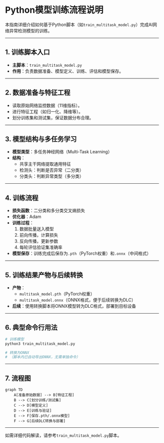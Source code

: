 # Python模型训练流程说明

本指南详细介绍如何基于Python脚本（如`train_multitask_model.py`）完成AI网络异常检测模型的训练。

---

## 1. 训练脚本入口

- **主脚本**：`train_multitask_model.py`
- **作用**：负责数据准备、模型定义、训练、评估和模型保存。

---

## 2. 数据准备与特征工程

- 读取原始网络监控数据（11维指标）。
- 进行特征工程（如归一化、降维等）。
- 划分训练集和测试集，保证数据分布合理。

---

## 3. 模型结构与多任务学习

- **模型类型**：多任务神经网络（Multi-Task Learning）
- **结构**：
  - 共享主干网络提取通用特征
  - 检测头：判断是否异常（二分类）
  - 分类头：判断异常类型（多分类）

---

## 4. 训练流程

- **损失函数**：二分类和多分类交叉熵损失
- **优化器**：Adam
- **训练过程**：
  1. 数据批量送入模型
  2. 前向传播，计算损失
  3. 反向传播，更新参数
  4. 每轮评估验证集准确率
- **模型保存**：训练完成后保存为`.pth`（PyTorch权重）和`.onnx`（中间格式）

---

## 5. 训练结果产物与后续转换

- **产物**：
  - `multitask_model.pth`（PyTorch权重）
  - `multitask_model.onnx`（ONNX格式，便于后续转换为DLC）
- **后续**：使用转换脚本将ONNX模型转为DLC格式，部署到目标设备

---

## 6. 典型命令行用法

```bash
# 训练模型
python3 train_multitask_model.py

# 转换为ONNX
# （脚本内已自动导出ONNX，无需单独命令）
```

---

## 7. 流程图

```mermaid
graph TD
    A[准备原始数据] --> B[特征工程]
    B --> C[划分训练/测试集]
    C --> D[模型定义]
    D --> E[训练与验证]
    E --> F[保存.pth/.onnx模型]
    F --> G[后续DLC转换与部署]
```

---

如需详细代码解读，请参考`train_multitask_model.py`脚本。 